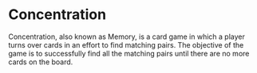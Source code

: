 # Concentration
Concentration, also known as Memory, is a card game in which a player turns over cards in an effort to find matching pairs. The objective of the game is to successfully find all the matching pairs until there are no more cards on the board.
